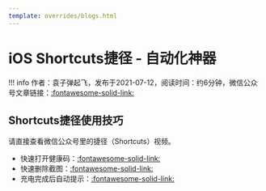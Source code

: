 ```yaml
---
template: overrides/blogs.html
---
```


# iOS Shortcuts捷径 - 自动化神器

!!! info
    作者：袁子弹起飞，发布于2021-07-12，阅读时间：约6分钟，微信公众号文章链接：[:fontawesome-solid-link:](https://mp.weixin.qq.com/s?__biz=MzI4Mjk3NzgxOQ==&mid=2247484746&idx=1&sn=a39fe9fe6a40ee5f1db43f5e80e563e5&chksm=eb90f63edce77f288b63eee5aa9c663bc43a6ee259e420b8188ba3ae83a925fcb5276141ee73&token=1445820144&lang=zh_CN#rd)

## Shortcuts捷径使用技巧

请直接查看微信公众号里的捷径（Shortcuts）视频。

- 快速打开健康码：[:fontawesome-solid-link:](https://mp.weixin.qq.com/s?__biz=MzI4Mjk3NzgxOQ==&mid=2247484746&idx=1&sn=a39fe9fe6a40ee5f1db43f5e80e563e5&chksm=eb90f63edce77f288b63eee5aa9c663bc43a6ee259e420b8188ba3ae83a925fcb5276141ee73&token=1445820144&lang=zh_CN#rd)
- 快速删除截图：[:fontawesome-solid-link:](https://mp.weixin.qq.com/s?__biz=MzI4Mjk3NzgxOQ==&mid=2247484754&idx=1&sn=3371a441c88a5b84c38f7fd1200b2700&chksm=eb90f626dce77f30b5d39aab0443b9d7d41f6b98c3c8f0fadf7ecfc59dca3de29aef84975593&token=1017541357&lang=zh_CN#rd)
- 充电完成后自动提示：[:fontawesome-solid-link:](https://mp.weixin.qq.com/s?__biz=MzI4Mjk3NzgxOQ==&mid=2247484762&idx=1&sn=70d5cefb2eb137cfef4af54574c397d2&chksm=eb90f62edce77f38788987ffb022de00924c1dbf68d19969f70d59a9e6060eea02b6f91c2a38&token=1017541357&lang=zh_CN#rd)